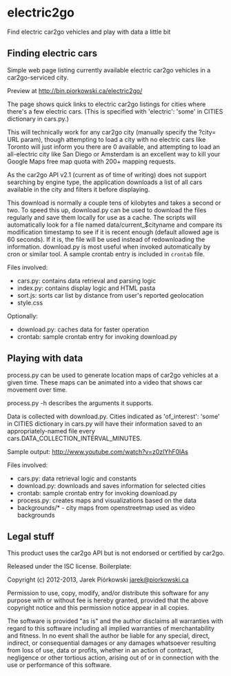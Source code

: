 electric2go
===========

Find electric car2go vehicles and play with data a little bit

Finding electric cars
---------------------

Simple web page listing currently available electric car2go vehicles in 
a car2go-serviced city.

Preview at http://bin.piorkowski.ca/electric2go/

The page shows quick links to electric car2go listings for cities where there's
a few electric cars. (This is specified with 'electric': 'some' in CITIES
dictionary in cars.py.)

This will technically work for any car2go city (manually specify the ?city= URL
param), though attempting to load a city with no electric cars like Toronto 
will just inform you there are 0 available, and attempting to load 
an all-electric city like San Diego or Amsterdam is an excellent way to 
kill your Google Maps free map quota with 200+ mapping requests.

As the car2go API v2.1 (current as of time of writing) does not support 
searching by engine type, the application downloads a list of all cars
available in the city and filters it before displaying.

This download is normally a couple tens of kilobytes and takes a second or two.
To speed this up, download.py can be used to download the files regularly 
and save them locally for use as a cache. The scripts will automatically 
look for a file named data/current\_$cityname and compare its modification 
timestamp to see if it is recent enough (default allowed age is 60 seconds). 
If it is, the file will be used instead of redownloading the information. 
download.py is most useful when invoked automatically by cron or similar tool. 
A sample crontab entry is included in `crontab` file.

Files involved:

- cars.py: contains data retrieval and parsing logic
- index.py: contains display logic and HTML pasta
- sort.js: sorts car list by distance from user's reported geolocation
- style.css

Optionally:

- download.py: caches data for faster operation
- crontab: sample crontab entry for invoking download.py

Playing with data
-----------------

process.py can be used to generate location maps of car2go vehicles at a given 
time. These maps can be animated into a video that shows car movement 
over time.

process.py -h describes the arguments it supports.

Data is collected with download.py. Cities indicated as 'of\_interest': 'some' 
in CITIES dictionary in cars.py will have their information saved to 
an appropriately-named file every cars.DATA\_COLLECTION\_INTERVAL\_MINUTES.

Sample output: http://www.youtube.com/watch?v=z0zlYhF0lAs

Files involved:

- cars.py: data retrieval logic and constants
- download.py: downloads and saves information for selected cities
- crontab: sample crontab entry for invoking download.py
- process.py: creates maps and visualizations based on the data
- backgrounds/\* - city maps from openstreetmap used as video backgrounds

Legal stuff
-----------

This product uses the car2go API but is not endorsed or certified by car2go.

Released under the ISC license. Boilerplate:

Copyright (c) 2012-2013, Jarek Piórkowski <jarek@piorkowski.ca>
		
Permission to use, copy, modify, and/or distribute this software for any purpose with or without fee is hereby granted, provided that the above copyright notice and this permission notice appear in all copies.
		
The software is provided "as is" and the author disclaims all warranties with regard to this software including all implied warranties of merchantability and fitness. In no event shall the author be liable for any special, direct, indirect, or consequential damages or any damages whatsoever resulting from loss of use,
data or profits, whether in an action of contract, negligence or other tortious action, arising out of or in connection with the use or performance of this software. 

